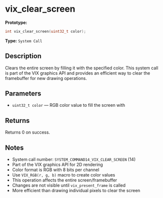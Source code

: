 vix_clear_screen
================

**Prototype:**

```c
int vix_clear_screen(uint32_t color);
```

**Type:** `System Call`

Description
-----------

Clears the entire screen by filling it with the specified color. This system call is part of the VIX graphics API and provides an efficient way to clear the framebuffer for new drawing operations.

Parameters
----------

*   `uint32_t color` — RGB color value to fill the screen with

Returns
-------

Returns 0 on success.

Notes
-----

- System call number: `SYSTEM_COMMAND14_VIX_CLEAR_SCREEN` (14)
- Part of the VIX graphics API for 2D rendering
- Color format is RGB with 8 bits per channel
- Use `VIX_RGB(r, g, b)` macro to create color values
- This operation affects the entire screen/framebuffer
- Changes are not visible until `vix_present_frame` is called
- More efficient than drawing individual pixels to clear the screen
